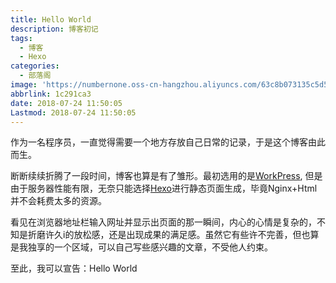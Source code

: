 ```yaml
---
title: Hello World
description: 博客初记
tags:
  - 博客
  - Hexo
categories:
  - 部落阁
image: 'https://numbernone.oss-cn-hangzhou.aliyuncs.com/63c8b073135c5d58e34254b6e6ba45f3.jpg'
abbrlink: 1c291ca3
date: 2018-07-24 11:50:05
Lastmod: 2018-07-24 11:50:05
---
```


作为一名程序员，一直觉得需要一个地方存放自己日常的记录，于是这个博客由此而生。

断断续续折腾了一段时间，博客也算是有了雏形。最初选用的是[WorkPress](https://wordpress.com/zh-cn/), 但是由于服务器性能有限，无奈只能选择[Hexo](https://hexo.io/zh-cn/)进行静态页面生成，毕竟Nginx+Html并不会耗费太多的资源。

看见在浏览器地址栏输入网址并显示出页面的那一瞬间，内心的心情是复杂的，不知是折磨许久i的放松感，还是出现成果的满足感。虽然它有些许不完善，但也算是我独享的一个区域，可以自己写些感兴趣的文章，不受他人约束。

至此，我可以宣告：Hello World